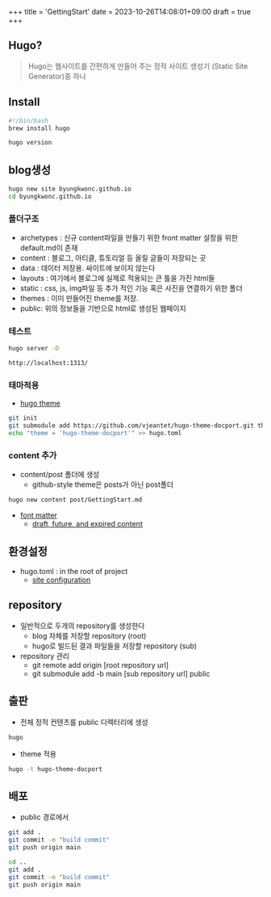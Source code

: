 +++
title = 'GettingStart'
date = 2023-10-26T14:08:01+09:00
draft = true
+++

## Hugo?

>Hugo는 웹사이트를 간편하게 만들어 주는 정적 사이트 생성기 (Static Site Generator)중 하나

## Install

```bash
#!/bin/bash
brew install hugo

hugo version
```

## blog생성

```bash
hugo new site byungkwonc.github.io
cd byungkwonc.github.io
```

### 폴더구조

* archetypes : 신규 content파일을 만들기 위한 front matter 설정을 위한 default.md이 존재
* content : 블로그, 아티클, 튜토리얼 등 올릴 글들이 저장되는 곳
* data : 데이터 저장용. 싸이트에 보이지 않는다
* layouts : 여기에서 블로그에 실제로 적용되는 큰 틀을 가진 html들
* static : css, js, img파일 등 추가 적인 기능 혹은 사진을 연결하기 위한 폴더
* themes : 이미 만들어진 theme를 저장.
* public: 위의 정보들을 기반으로 html로 생성된 웹페이지

### 테스트

```bash
hugo server -D
```

```bash
http://localhost:1313/
```

### 태마적용

* [hugo theme](https://themes.gohugo.io/)

```bash
git init
git submodule add https://github.com/vjeantet/hugo-theme-docport.git themes/hugo-theme-docport
echo "theme = 'hugo-theme-docport'" >> hugo.toml
```

### content 추가

* content/post 폴더에 생성
    - github-style theme은 posts가 아닌 post폴더

```bash
hugo new content post/GettingStart.md
```

* [font matter](https://gohugo.io/content-management/front-matter)
    - [ draft, future, and expired content](https://gohugo.io/getting-started/usage/#draft-future-and-expired-content)

## 환경설정

* hugo.toml : in the root of project
    - [site configuration](https://gohugo.io/getting-started/configuration/)

## repository

* 일반적으로 두개의 repository를 생성한다
    - blog 자체를 저장할 repository (root)
    - hugo로 빌드된 결과 파일들을 저장할 repository (sub)
* repository 관리
    - git remote add origin [root repository url]
    - git submodule add -b main [sub repository url] public

## 출판

* 전체 정적 컨텐츠를 public 디렉터리에 생성

```bash
hugo
```

* theme 적용

```bash
hugo -t hugo-theme-docport
```

## 배포

* public 경로에서

```bash
git add .
git commit -m "build commit"
git push origin main

cd ..
git add .
git commit -m "build commit"
git push origin main
```